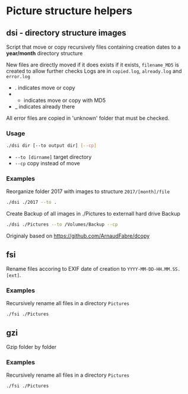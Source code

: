 # Picture structure helpers

## dsi - directory structure images

Script that move or copy recursively files containing creation dates to a **year/month** directory structure

New files are directly moved if it does exists if it exists, `filename_MD5` is created to allow further checks
Logs are in `copied.log`, `already.log` and `error.log`

* . indicates move or copy
* + indicates move or copy with MD5
* _ indicates already there

All error files are copied in 'unknown' folder that must be checked.

### Usage

```bash 
./dsi dir [--to output dir] [--cp]
```

* `--to [dirname]` target directory
* `--cp` copy instead of move

### Examples

Reorganize folder 2017 with images to structure `2017/[month]/file`

```bash
./dsi ./2017 --to .
```

Create Backup of all images in ./Pictures to externall hard drive Backup

```bash
./dsi ./Pictures --to /Volumes/Backup --cp
```

Originaly based on https://github.com/ArnaudFabre/dcopy

## fsi

Rename files accoring to EXIF date of creation to `YYYY-MM-DD-HH.MM.SS.[ext]`.

### Examples

Recursively rename all files in a directory `Pictures`

```bash
./fsi ./Pictures
```

## gzi

Gzip folder by folder


### Examples

Recursively rename all files in a directory `Pictures`

```bash
./fsi ./Pictures
```


